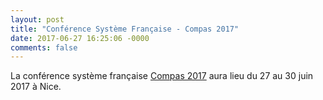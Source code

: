 ```yaml
---
layout: post
title: "Conférence Système Française - Compas 2017"
date: 2017-06-27 16:25:06 -0000
comments: false
---
```

La conférence système française [Compas 2017](https://compas2017.sciencesconf.org) aura lieu du 27 au 30 juin 2017 à Nice.
